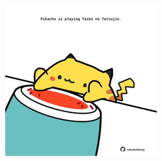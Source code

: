 <!-- built at 30/10/2025, 17:00:33 UTC -->
<p align="center">
  <img width="500" height="500" src="./ReadmeImage.svg">
</p>
